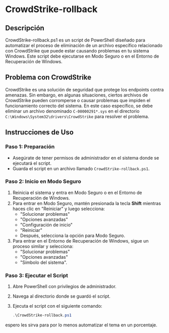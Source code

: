 # CrowdStrike-rollback
## Descripción
CrowdStrike-rollback.ps1 es un script de PowerShell diseñado para automatizar el proceso de eliminación de un archivo específico relacionado con CrowdStrike que puede estar causando problemas en tu sistema Windows. Este script debe ejecutarse en Modo Seguro o en el Entorno de Recuperación de Windows.

## Problema con CrowdStrike
CrowdStrike es una solución de seguridad que protege los endpoints contra amenazas. Sin embargo, en algunas situaciones, ciertos archivos de CrowdStrike pueden corromperse o causar problemas que impiden el funcionamiento correcto del sistema. En este caso específico, se debe eliminar un archivo denominado `C-00000291*.sys` en el directorio `C:\Windows\System32\drivers\CrowdStrike` para resolver el problema.

## Instrucciones de Uso

### Paso 1: Preparación
- Asegúrate de tener permisos de administrador en el sistema donde se ejecutará el script.
- Guarda el script en un archivo llamado `CrowdStrike-rollback.ps1`.

### Paso 2: Inicio en Modo Seguro
1. Reinicia el sistema y entra en Modo Seguro o en el Entorno de Recuperación de Windows.
2. Para entrar en Modo Seguro, mantén presionada la tecla **Shift** mientras haces clic en "Reiniciar" y luego selecciona:
   - "Solucionar problemas"
   - "Opciones avanzadas"
   - "Configuración de inicio"
   - "Reiniciar"
   - Después, selecciona la opción para Modo Seguro.
3. Para entrar en el Entorno de Recuperación de Windows, sigue un proceso similar y selecciona:
   - "Solucionar problemas"
   - "Opciones avanzadas"
   - "Símbolo del sistema".

### Paso 3: Ejecutar el Script
1. Abre PowerShell con privilegios de administrador.
2. Navega al directorio donde se guardó el script.
3. Ejecuta el script con el siguiente comando:

   ```powershell
   .\CrowdStrike-rollback.ps1
   ```
espero les sirva para por lo menos automatizar el tema en un porcentaje.

